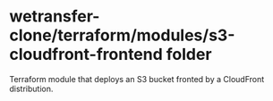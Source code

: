 # wetransfer-clone/terraform/modules/s3-cloudfront-frontend folder
Terraform module that deploys an S3 bucket fronted by a CloudFront distribution.